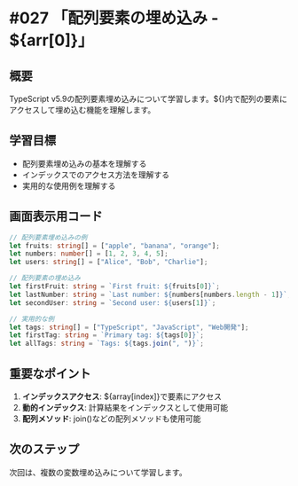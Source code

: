 # #027 「配列要素の埋め込み - ${arr[0]}」

## 概要
TypeScript v5.9の配列要素埋め込みについて学習します。${}内で配列の要素にアクセスして埋め込む機能を理解します。

## 学習目標
- 配列要素埋め込みの基本を理解する
- インデックスでのアクセス方法を理解する
- 実用的な使用例を理解する

## 画面表示用コード

```typescript
// 配列要素埋め込みの例
let fruits: string[] = ["apple", "banana", "orange"];
let numbers: number[] = [1, 2, 3, 4, 5];
let users: string[] = ["Alice", "Bob", "Charlie"];

// 配列要素の埋め込み
let firstFruit: string = `First fruit: ${fruits[0]}`;
let lastNumber: string = `Last number: ${numbers[numbers.length - 1]}`;
let secondUser: string = `Second user: ${users[1]}`;

// 実用的な例
let tags: string[] = ["TypeScript", "JavaScript", "Web開発"];
let firstTag: string = `Primary tag: ${tags[0]}`;
let allTags: string = `Tags: ${tags.join(", ")}`;
```

## 重要なポイント
1. **インデックスアクセス**: ${array[index]}で要素にアクセス
2. **動的インデックス**: 計算結果をインデックスとして使用可能
3. **配列メソッド**: join()などの配列メソッドも使用可能

## 次のステップ
次回は、複数の変数埋め込みについて学習します。